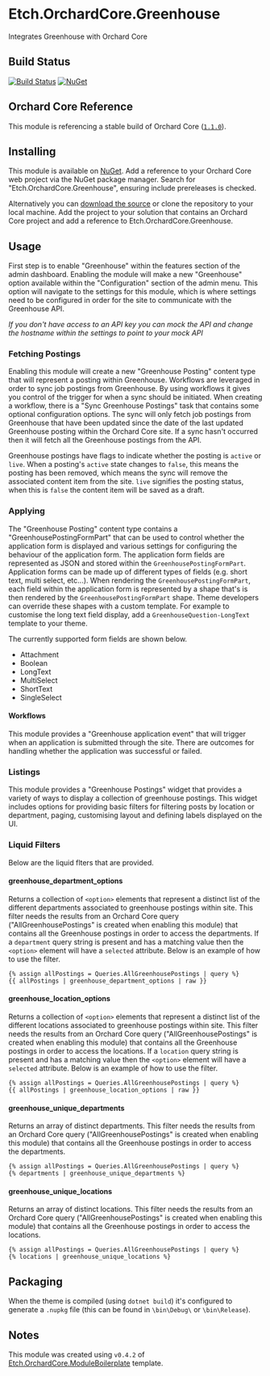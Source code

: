 # Etch.OrchardCore.Greenhouse

Integrates Greenhouse with Orchard Core

## Build Status

[![Build Status](https://secure.travis-ci.org/etchuk/Etch.OrchardCore.Greenhouse.png?branch=main)](http://travis-ci.org/etchuk/Etch.OrchardCore.Greenhouse) [![NuGet](https://img.shields.io/nuget/v/Etch.OrchardCore.Greenhouse.svg)](https://www.nuget.org/packages/Etch.OrchardCore.Greenhouse)

## Orchard Core Reference

This module is referencing a stable build of Orchard Core ([`1.1.0`](https://www.nuget.org/packages/OrchardCore.Module.Targets/1.1.0)).

## Installing

This module is available on [NuGet](https://www.nuget.org/packages/Etch.OrchardCore.Greenhouse). Add a reference to your Orchard Core web project via the NuGet package manager. Search for "Etch.OrchardCore.Greenhouse", ensuring include prereleases is checked.

Alternatively you can [download the source](https://github.com/etchuk/Etch.OrchardCore.Greenhouse/archive/main.zip) or clone the repository to your local machine. Add the project to your solution that contains an Orchard Core project and add a reference to Etch.OrchardCore.Greenhouse.

## Usage

First step is to enable "Greenhouse" within the features section of the admin dashboard. Enabling the module will make a new "Greenhouse" option available within the "Configuration" section of the admin menu. This option will navigate to the settings for this module, which is where settings need to be configured in order for the site to communicate with the Greenhouse API.

_If you don't have access to an API key you can mock the API and change the hostname within the settings to point to your mock API_

### Fetching Postings

Enabling this module will create a new "Greenhouse Posting" content type that will represent a posting within Greenhouse. Workflows are leveraged in order to sync job postings from Greenhouse. By using workflows it gives you control of the trigger for when a sync should be initiated. When creating a workflow, there is a "Sync Greenhouse Postings" task that contains some optional configuration options. The sync will only fetch job postings from Greenhouse that have been updated since the date of the last updated Greenhouse posting within the Orchard Core site. If a sync hasn't occurred then it will fetch all the Greenhouse postings from the API.

Greenhouse postings have flags to indicate whether the posting is `active` or `live`. When a posting's `active` state changes to `false`, this means the posting has been removed, which means the sync will remove the associated content item from the site. `live` signifies the posting status, when this is `false` the content item will be saved as a draft.

### Applying

The "Greenhouse Posting" content type contains a "GreenhousePostingFormPart" that can be used to control whether the application form is displayed and various settings for configuring the behaviour of the application form. The application form fields are represented as JSON and stored within the `GreenhousePostingFormPart`. Application forms can be made up of different types of fields (e.g. short text, multi select, etc...). When rendering the `GreenhousePostingFormPart`, each field within the application form is represented by a shape that's is then rendered by the `GreenhousePostingFormPart` shape. Theme developers can override these shapes with a custom template. For example to customise the long text field display, add a `GreenhouseQuestion-LongText` template to your theme.

The currently supported form fields are shown below.

-   Attachment
-   Boolean
-   LongText
-   MultiSelect
-   ShortText
-   SingleSelect

#### Workflows

This module provides a "Greenhouse application event" that will trigger when an application is submitted through the site. There are outcomes for handling whether the application was successful or failed.

### Listings

This module provides a "Greenhouse Postings" widget that provides a variety of ways to display a collection of greenhouse postings. This widget includes options for providing basic filters for filtering posts by location or department, paging, customising layout and defining labels displayed on the UI.

### Liquid Filters

Below are the liquid flters that are provided.

#### greenhouse_department_options

Returns a collection of `<option>` elements that represent a distinct list of the different departments associated to greenhouse postings within site. This filter needs the results from an Orchard Core query ("AllGreenhousePostings" is created when enabling this module) that contains all the Greenhouse postings in order to access the departments. If a `department` query string is present and has a matching value then the `<option>` element will have a `selected` attribute. Below is an example of how to use the filter.

```
{% assign allPostings = Queries.AllGreenhousePostings | query %}
{{ allPostings | greenhouse_department_options | raw }}
```

#### greenhouse_location_options

Returns a collection of `<option>` elements that represent a distinct list of the different locations associated to greenhouse postings within site. This filter needs the results from an Orchard Core query ("AllGreenhousePostings" is created when enabling this module) that contains all the Greenhouse postings in order to access the locations. If a `location` query string is present and has a matching value then the `<option>` element will have a `selected` attribute. Below is an example of how to use the filter.

```
{% assign allPostings = Queries.AllGreenhousePostings | query %}
{{ allPostings | greenhouse_location_options | raw }}
```

#### greenhouse_unique_departments

Returns an array of distinct departments. This filter needs the results from an Orchard Core query ("AllGreenhousePostings" is created when enabling this module) that contains all the Greenhouse postings in order to access the departments.

```
{% assign allPostings = Queries.AllGreenhousePostings | query %}
{% departments | greenhouse_unique_departments %}
```

#### greenhouse_unique_locations

Returns an array of distinct locations. This filter needs the results from an Orchard Core query ("AllGreenhousePostings" is created when enabling this module) that contains all the Greenhouse postings in order to access the locations.

```
{% assign allPostings = Queries.AllGreenhousePostings | query %}
{% locations | greenhouse_unique_locations %}
```

## Packaging

When the theme is compiled (using `dotnet build`) it's configured to generate a `.nupkg` file (this can be found in `\bin\Debug\` or `\bin\Release`).

## Notes

This module was created using `v0.4.2` of [Etch.OrchardCore.ModuleBoilerplate](https://github.com/EtchUK/Etch.OrchardCore.ModuleBoilerplate) template.
